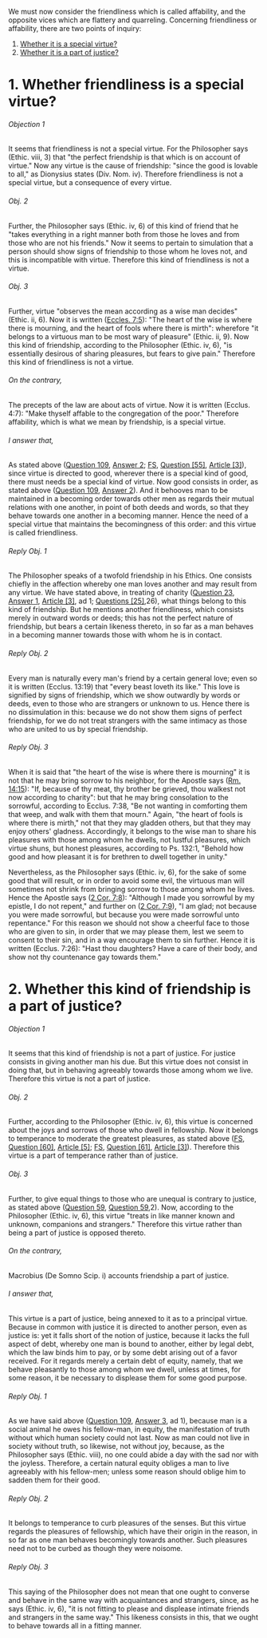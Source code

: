 We must now consider the friendliness which is called affability, and the opposite vices which are flattery and quarreling. Concerning friendliness or affability, there are two points of inquiry:  

1. [ Whether it is a special virtue?](#1.%20Whether%20friendliness%20is%20a%20special%20virtue?)
2. [ Whether it is a part of justice?](#2.%20Whether%20this%20kind%20of%20friendship%20is%20a%20part%20of%20justice?)



# 1. Whether friendliness is a special virtue? 

###### Objection 1
It seems that friendliness is not a special virtue. For the Philosopher says (Ethic. viii, 3) that "the perfect friendship is that which is on account of virtue." Now any virtue is the cause of friendship: "since the good is lovable to all," as Dionysius states (Div. Nom. iv). Therefore friendliness is not a special virtue, but a consequence of every virtue.  

###### Obj. 2
Further, the Philosopher says (Ethic. iv, 6) of this kind of friend that he "takes everything in a right manner both from those he loves and from those who are not his friends." Now it seems to pertain to simulation that a person should show signs of friendship to those whom he loves not, and this is incompatible with virtue. Therefore this kind of friendliness is not a virtue.  

###### Obj. 3
Further, virtue "observes the mean according as a wise man decides" (Ethic. ii, 6). Now it is written ([Eccles. 7:5](http://bible.gospelcom.net/bible?Eccles++7:5)): "The heart of the wise is where there is mourning, and the heart of fools where there is mirth": wherefore "it belongs to a virtuous man to be most wary of pleasure" (Ethic. ii, 9). Now this kind of friendship, according to the Philosopher (Ethic. iv, 6), "is essentially desirous of sharing pleasures, but fears to give pain." Therefore this kind of friendliness is not a virtue.  

###### On the contrary,
The precepts of the law are about acts of virtue. Now it is written (Ecclus. 4:7): "Make thyself affable to the congregation of the poor." Therefore affability, which is what we mean by friendship, is a special virtue.  

###### I answer that,
As stated above ([Question 109](../103.%20Parts%20of%20Observance%20and%20Ordinary%20Vice%20(7)/109.%20Truth.md), [Answer 2](../103.%20Parts%20of%20Observance%20and%20Ordinary%20Vice%20(7)/109.%20Truth.md#2.%20Whether%20truth%20is%20a%20special%20virtue?%20); [FS](../FS.html), [Question \[55\]](../FS/FS055.html#FSQ55OUTP1), [Article \[3\]](../FS/FS055.html#FSQ55A3THEP1)), since virtue is directed to good, wherever there is a special kind of good, there must needs be a special kind of virtue. Now good consists in order, as stated above ([Question 109](../103.%20Parts%20of%20Observance%20and%20Ordinary%20Vice%20(7)/109.%20Truth.md), [Answer 2](../103.%20Parts%20of%20Observance%20and%20Ordinary%20Vice%20(7)/109.%20Truth.md#2.%20Whether%20truth%20is%20a%20special%20virtue?%20)). And it behooves man to be maintained in a becoming order towards other men as regards their mutual relations with one another, in point of both deeds and words, so that they behave towards one another in a becoming manner. Hence the need of a special virtue that maintains the becomingness of this order: and this virtue is called friendliness.  

###### Reply Obj. 1
The Philosopher speaks of a twofold friendship in his Ethics. One consists chiefly in the affection whereby one man loves another and may result from any virtue. We have stated above, in treating of charity ([Question 23](../../../001.%20Theological%20Virtues%20(46)/23.%20Charity%20(24)/23.%20Charity,%20Considered%20in%20Itself.md), [Answer 1](../../../001.%20Theological%20Virtues%20(46)/23.%20Charity%20(24)/23.%20Charity,%20Considered%20in%20Itself.md#1.%20Whether%20charity%20is%20friendship?%20), [Article \[3\]](SS023.html#SSQ23A1A3THEP1), ad 1; [Questions \[25\]](SS000.html#SSQOUTP1),26), what things belong to this kind of friendship. But he mentions another friendliness, which consists merely in outward words or deeds; this has not the perfect nature of friendship, but bears a certain likeness thereto, in so far as a man behaves in a becoming manner towards those with whom he is in contact.

###### Reply Obj. 2
Every man is naturally every man's friend by a certain general love; even so it is written (Ecclus. 13:19) that "every beast loveth its like." This love is signified by signs of friendship, which we show outwardly by words or deeds, even to those who are strangers or unknown to us. Hence there is no dissimulation in this: because we do not show them signs of perfect friendship, for we do not treat strangers with the same intimacy as those who are united to us by special friendship.  

###### Reply Obj. 3
When it is said that "the heart of the wise is where there is mourning" it is not that he may bring sorrow to his neighbor, for the Apostle says ([Rm. 14:15](http://bible.gospelcom.net/bible?Rm++14:15)): "If, because of thy meat, thy brother be grieved, thou walkest not now according to charity": but that he may bring consolation to the sorrowful, according to Ecclus. 7:38, "Be not wanting in comforting them that weep, and walk with them that mourn." Again, "the heart of fools is where there is mirth," not that they may gladden others, but that they may enjoy others' gladness. Accordingly, it belongs to the wise man to share his pleasures with those among whom he dwells, not lustful pleasures, which virtue shuns, but honest pleasures, according to Ps. 132:1, "Behold how good and how pleasant it is for brethren to dwell together in unity."  

Nevertheless, as the Philosopher says (Ethic. iv, 6), for the sake of some good that will result, or in order to avoid some evil, the virtuous man will sometimes not shrink from bringing sorrow to those among whom he lives. Hence the Apostle says ([2 Cor. 7:8](http://bible.gospelcom.net/bible?2+Cor++7:8)): "Although I made you sorrowful by my epistle, I do not repent," and further on ([2 Cor. 7:9](http://bible.gospelcom.net/bible?2+Cor++7:9)), "I am glad; not because you were made sorrowful, but because you were made sorrowful unto repentance." For this reason we should not show a cheerful face to those who are given to sin, in order that we may please them, lest we seem to consent to their sin, and in a way encourage them to sin further. Hence it is written (Ecclus. 7:26): "Hast thou daughters? Have a care of their body, and show not thy countenance gay towards them."  




# 2. Whether this kind of friendship is a part of justice? 

###### Objection 1
It seems that this kind of friendship is not a part of justice. For justice consists in giving another man his due. But this virtue does not consist in doing that, but in behaving agreeably towards those among whom we live. Therefore this virtue is not a part of justice.  

###### Obj. 2
Further, according to the Philosopher (Ethic. iv, 6), this virtue is concerned about the joys and sorrows of those who dwell in fellowship. Now it belongs to temperance to moderate the greatest pleasures, as stated above ([FS](../FS.html), [Question \[60\]](../FS/FS060.html#FSQ60OUTP1), [Article \[5\]](../FS/FS060.html#FSQ60A5THEP1); [FS](../FS.html), [Question \[61\]](../FS/FS061.html#FSQ61OUTP1), [Article \[3\]](../FS/FS061.html#FSQ61A3THEP1)). Therefore this virtue is a part of temperance rather than of justice.  

###### Obj. 3
Further, to give equal things to those who are unequal is contrary to justice, as stated above ([Question 59](../../57.%20Justice%20(6)/59.%20Injustice.md), [Question 59](../../57.%20Justice%20(6)/59.%20Injustice.md),2). Now, according to the Philosopher (Ethic. iv, 6), this virtue "treats in like manner known and unknown, companions and strangers." Therefore this virtue rather than being a part of justice is opposed thereto.  

###### On the contrary,
Macrobius (De Somno Scip. i) accounts friendship a part of justice.  

###### I answer that,
This virtue is a part of justice, being annexed to it as to a principal virtue. Because in common with justice it is directed to another person, even as justice is: yet it falls short of the notion of justice, because it lacks the full aspect of debt, whereby one man is bound to another, either by legal debt, which the law binds him to pay, or by some debt arising out of a favor received. For it regards merely a certain debt of equity, namely, that we behave pleasantly to those among whom we dwell, unless at times, for some reason, it be necessary to displease them for some good purpose.  

###### Reply Obj. 1
As we have said above ([Question 109](../103.%20Parts%20of%20Observance%20and%20Ordinary%20Vice%20(7)/109.%20Truth.md), [Answer 3](../103.%20Parts%20of%20Observance%20and%20Ordinary%20Vice%20(7)/109.%20Truth.md#3.%20Whether%20truth%20is%20a%20part%20of%20justice?%20), ad 1), because man is a social animal he owes his fellow-man, in equity, the manifestation of truth without which human society could not last. Now as man could not live in society without truth, so likewise, not without joy, because, as the Philosopher says (Ethic. viii), no one could abide a day with the sad nor with the joyless. Therefore, a certain natural equity obliges a man to live agreeably with his fellow-men; unless some reason should oblige him to sadden them for their good.  

###### Reply Obj. 2
It belongs to temperance to curb pleasures of the senses. But this virtue regards the pleasures of fellowship, which have their origin in the reason, in so far as one man behaves becomingly towards another. Such pleasures need not to be curbed as though they were noisome.  

###### Reply Obj. 3
This saying of the Philosopher does not mean that one ought to converse and behave in the same way with acquaintances and strangers, since, as he says (Ethic. iv, 6), "it is not fitting to please and displease intimate friends and strangers in the same way." This likeness consists in this, that we ought to behave towards all in a fitting manner.